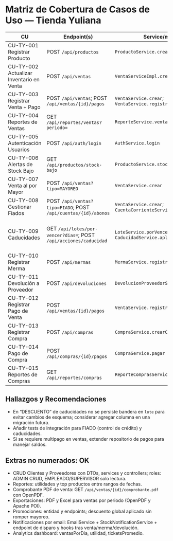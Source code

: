 # Matriz de Cobertura de Casos de Uso — Tienda Yuliana

CU | Endpoint(s) | Service/method | Regla de negocio clave | Estado | Notas
--- | --- | --- | --- | --- | ---
CU-TY-001 Registrar Producto | POST `/api/productos` | `ProductoService.crear` | DTO con validaciones; código de barras único | OK | Validaciones: precio > 0, stock >= 0; unicidad de código en service.
CU-TY-002 Actualizar Inventario en Venta | POST `/api/ventas` | `VentaServiceImpl.crear` | Descuento de stock transaccional; FIFO por lote | OK | FIFO por lotes y actualización de stock por producto.
CU-TY-003 Registrar Venta + Pago | POST `/api/ventas`; POST `/api/ventas/{id}/pagos` | `VentaService.crear`; `VentaService.registrarPago` | Pago en EFECTIVO y cálculo de cambio | OK | Endpoint de pago implementado y validado (ver CU-TY-012).
CU-TY-004 Reportes de Ventas | GET `/api/reportes/ventas?periodo=` | `ReporteService.ventasPorPeriodo` | Periodos: diario/quincenal/mensual | OK | Valida periodo y consulta agregada.
CU-TY-005 Autenticación Usuarios | POST `/api/auth/login` | `AuthService.login` | Roles `ADMIN`/`EMPLEADO` | OK | Retorna rol; sin JWT (no requerido en este alcance).
CU-TY-006 Alertas de Stock Bajo | GET `/api/productos/stock-bajo` | `ProductoService.stockBajo` | stock <= stock_minimo | OK | Consulta JPA con `@Query`.
CU-TY-007 Venta al por Mayor | POST `/api/ventas?tipo=MAYOREO` | `VentaService.crear` | Precio por volumen | OK | 10% descuento si cantidad >= 10 y cliente mayorista.
CU-TY-008 Gestionar Fiados | POST `/api/ventas?tipo=FIADO`; POST `/api/cuentas/{id}/abonos` | `VentaService.crear`; `CuentaCorrienteService.registrarAbono` | Límite de crédito | OK | Valida saldoActual + total <= límite; registra CARGO.
CU-TY-009 Caducidades | GET `/api/lotes/por-vencer?dias=`; POST `/api/acciones/caducidad` | `LoteService.porVencer`; `CaducidadService.aplicar` | Acciones impactan stock y merma/devolución | OK | Por vencer implementado; DONACION/DEVOLUCION ajustan stock y registran; DESCUENTO no-op (sin cambio de esquema).
CU-TY-010 Registrar Merma | POST `/api/mermas` | `MermaService.registrar` | Disminuye stock y registra merma | OK | Valida stock; decrementa producto y guarda Merma con costo estimado.
CU-TY-011 Devolución a Proveedor | POST `/api/devoluciones` | `DevolucionProveedorService.registrar` | Disminuye stock, crea devolución | OK | Valida proveedor/lotes; descuenta lote y stock; crea cabecera y detalles.
CU-TY-012 Registrar Pago de Venta | POST `/api/ventas/{id}/pagos` | `VentaService.registrarPago` | EFECTIVO, monto, denominación, cambio | OK | Valida denominaciones {0.50,1,5,10,20,50,100,200} y múltiplos; protege doble pago.
CU-TY-013 Registrar Compra | POST `/api/compras` | `CompraService.crearCompra` | Crea/actualiza lotes y stock | OK | Crea lotes, actualiza stock y estado de compra.
CU-TY-014 Pago de Compra | POST `/api/compras/{id}/pagos` | `CompraService.pagar` | Estados ABIERTA/PARCIAL/PAGADA | OK | Valida montos y actualiza estado.
CU-TY-015 Reportes de Compras | GET `/api/reportes/compras` | `ReporteComprasService.compras` | Filtro por rango y proveedor | OK | Devuelve totales por día.

## Hallazgos y Recomendaciones
- En “DESCUENTO” de caducidades no se persiste bandera en `lote` para evitar cambios de esquema; considerar agregar columna en una migración futura.
- Añadir tests de integración para FIADO (control de crédito) y caducidades.
- Si se requiere multipago en ventas, extender repositorio de pagos para manejar saldos.

## Extras no numerados: OK
- CRUD Clientes y Proveedores con DTOs, services y controllers; roles: ADMIN CRUD, EMPLEADO/SUPERVISOR solo lectura.
- Reportes: utilidades y top productos entre rangos de fechas.
- Comprobante PDF de venta: GET `/api/ventas/{id}/comprobante.pdf` con OpenPDF.
- Exportaciones: PDF y Excel para ventas por periodo (OpenPDF y Apache POI).
- Promociones: entidad y endpoints; descuento global aplicado sin romper mayoreo.
- Notificaciones por email: EmailService + StockNotificationService + endpoint de disparo y hooks tras venta/merma/devolución.
- Analytics dashboard: ventasPorDia, utilidad, ticketsPromedio.

